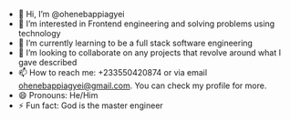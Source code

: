 - 👋 Hi, I’m @ohenebappiagyei
- 👀 I’m interested in Frontend engineering and solving problems using technology
- 🌱 I’m currently learning to be a full stack software engineering 
- 💞️ I’m looking to collaborate on any projects that revolve around what I gave described
- 📫 How to reach me: +233550420874 or via email ohenebappiagyei@gmail.com. You can check my profile for more.
- 😄 Pronouns: He/Him
- ⚡ Fun fact: God is the master engineer

<!---
ohenebappiagyei/ohenebappiagyei is a ✨ special ✨ repository because its `README.md` (this file) appears on your GitHub profile.
You can click the Preview link to take a look at your changes.
--->

